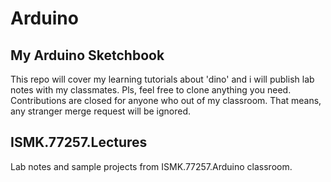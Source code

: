 # Arduino
My Arduino Sketchbook
---------------------
This repo will cover my learning tutorials about 'dino' and i will publish lab notes with my classmates.
Pls, feel free to clone anything you need.
Contributions are closed for anyone who out of my classroom. That means, any stranger merge request will be ignored.

ISMK.77257.Lectures
---------------------
Lab notes and sample projects from ISMK.77257.Arduino classroom.